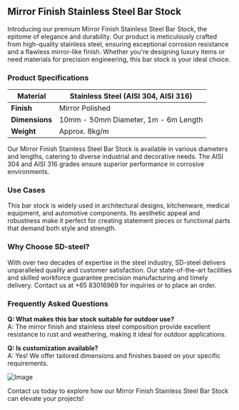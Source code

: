 ## Mirror Finish Stainless Steel Bar Stock

Introducing our premium Mirror Finish Stainless Steel Bar Stock, the epitome of elegance and durability. Our product is meticulously crafted from high-quality stainless steel, ensuring exceptional corrosion resistance and a flawless mirror-like finish. Whether you're designing luxury items or need materials for precision engineering, this bar stock is your ideal choice.

### Product Specifications

| **Material**   | Stainless Steel (AISI 304, AISI 316) |
|----------------|---------------------------------------|
| **Finish**     | Mirror Polished                       |
| **Dimensions** | 10mm - 50mm Diameter, 1m - 6m Length   |
| **Weight**     | Approx. 8kg/m                         |

Our Mirror Finish Stainless Steel Bar Stock is available in various diameters and lengths, catering to diverse industrial and decorative needs. The AISI 304 and AISI 316 grades ensure superior performance in corrosive environments.

### Use Cases

This bar stock is widely used in architectural designs, kitchenware, medical equipment, and automotive components. Its aesthetic appeal and robustness make it perfect for creating statement pieces or functional parts that demand both style and strength.

### Why Choose SD-steel?

With over two decades of expertise in the steel industry, SD-steel delivers unparalleled quality and customer satisfaction. Our state-of-the-art facilities and skilled workforce guarantee precision manufacturing and timely delivery. Contact us at +65 83016969 for inquiries or to place an order.

### Frequently Asked Questions

**Q: What makes this bar stock suitable for outdoor use?**  
A: The mirror finish and stainless steel composition provide excellent resistance to rust and weathering, making it ideal for outdoor applications.

**Q: Is customization available?**  
A: Yes! We offer tailored dimensions and finishes based on your specific requirements.

![Image](https://github.com/user-attachments/assets/2567258e-e124-4816-932d-1809bd27ef0b)

Contact us today to explore how our Mirror Finish Stainless Steel Bar Stock can elevate your projects!